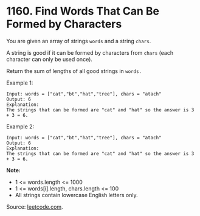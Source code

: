 # 1160. Find Words That Can Be Formed by Characters

You are given an array of strings `words` and a string `chars`.

A string is good if it can be formed by characters from `chars` (each character can only be used once).

Return the sum of lengths of all good strings in `words.`

Example 1:

```
Input: words = ["cat","bt","hat","tree"], chars = "atach"
Output: 6
Explanation: 
The strings that can be formed are "cat" and "hat" so the answer is 3 + 3 = 6.
```

Example 2:

```
Input: words = ["cat","bt","hat","tree"], chars = "atach"
Output: 6
Explanation: 
The strings that can be formed are "cat" and "hat" so the answer is 3 + 3 = 6.
```

**Note:**

- 1 <= words.length <= 1000
- 1 <= words[i].length, chars.length <= 100
- All strings contain lowercase English letters only.

Source: [leetcode.com](https://leetcode.com/problems/find-words-that-can-be-formed-by-characters/).
